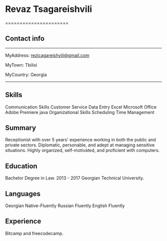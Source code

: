 # Revaz Tsagareishvili
======================

## Contact info
-------------------     ----------------------------
MyAddress:               rezicagareishvili@gmail.com

MyTown:                                      Tbilisi

MyCountry:                                   Georgia
-------------------     ----------------------------

## Skills
Communication Skills
Customer Service
Data Entry
Excel
Microsoft Office
Adobe Premiere
java
Organizational Skills
Scheduling
Time Management

## Summary

Receptionist with over 5 years' experience working in both the public and private sectors. 
Diplomatic, personable, and adept at managing sensitive situations. 
Highly organized, self-motivated, and proficient with computers.

## Education
Bachelor Degree in Law. 2013 - 2017 Georgian Technical University.

## Languages
Georgian Native-Fluently
Russian  Fluently
English  Fluently

## Experience
Bitcamp and freecodecamp.